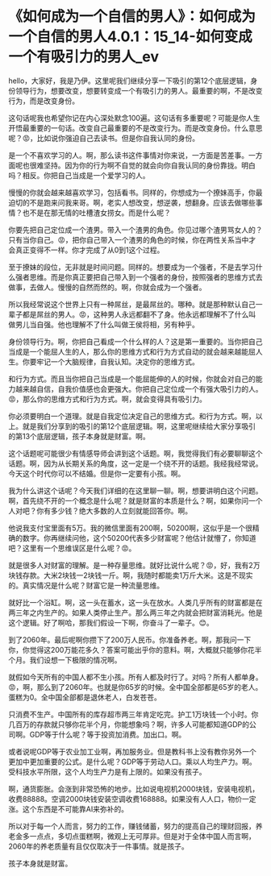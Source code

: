 # 《如何成为一个自信的男人》：如何成为一个自信的男人4.0.1：15_14-如何变成一个有吸引力的男人_ev

hello，大家好，我是乃伊。这里呢我们继续分享一下吸引的第12个底层逻辑，身份领导行为，想要改变，想要转变成一个有吸引力的男人。最重要的啊，不是改变行为，而是改变身份。

这句话呢我也希望你记在内心深处默念100遍。这句话有多重要呢？可能是你人生开悟最重要的一句话。改变自己最重要的不是改变行为。而是改变身份。什么意思呢？😡，比如说你强迫自己去读书。但是你自我认同的身份。

是一个不喜欢学习的人。啊，那么读书这件事情对你来说，一方面是苦差事。一方面呢也很难坚持。因为你的行为啊不自觉的就会向你自我认同的身份靠拢。明白吗？相反。你把自己当成是一个爱学习的人。

慢慢的你就会越来越喜欢学习，包括看书。同样的，你想成为一个撩妹高手，你最迫切的不是跑来问我来哥。啊，老实人想改变，想逆袭，想翻身。应该去做哪些事情？也不是在那无情的吐槽渣女捞女。而是什么呢？

你要先把自己定位成一个渣男。带入一个渣男的角色。你见过哪个渣男骂女人的？只有当你自己。😡，把你自己带入一个渣男的角色的时候，你在两性关系当中才会真正变得不一样。你才完成了从0到1这个过程。

至于撩妹的段位，无非就是时间问题。同样的。想要成为一个强者，不是去学习什么强者思维。而是你真正要把自己带入到一个强者的身份，按照强者的思维方式去做事，去做人。慢慢的自然而然的。啊，你就会成为一个强者。

所以我经常说这个世界上只有一种屌丝，是最屌丝的。哪种。就是那种默认自己一辈子都是屌丝的男人。😡，这种男人永远都翻不了身。他永远都理解不了什么叫做男儿当自强。他也理解不了什么叫做王侯将相，另有种乎。

身份领导行为。啊，你把自己看成一个什么样的人？这是第一重要的。当你把自己当成是一个能屈人生的人，那么你的思维方式和行为方式自动的就会越来越能屈人生。你要牢记一个大脑规律，自我认知。决定你的思维方式。

和行为方式。而且当你把自己当成是一个能屈能伸的人的时候，你就会对自己的能力越来越自信，自我价值感也会更强大。你把自己定位成一个有强大吸引力的人。😡，那么你的思维方式和行为方式。啊，就会变得具有吸引力。

你必须要明白一个道理。就是自我定位决定自己的思维方式。和行为方式。啊，以上。就是我们分享到的吸引的第12个底层逻辑。啊，这里呢继续给大家分享吸引的第13个底层逻辑，孩子本身就是财富。啊。

这个话题呢可能很少有情感导师会讲到这个话题。啊，我觉得我们有必要聊聊这个话题。啊，因为从长期关系的角度，这一定是一个绕不开的话题。我经我经常说。今天这个时代你可以不结婚。但是你一定要有小孩。啊。

我为什么讲这个话呢？今天我们详细的在这里聊一聊。啊，想要讲明白这个问题。啊，首先绕不开的一个概念是什么呢？就是财富的本质是什么？啊，如果你问一个人对吧？你有多少钱？绝大多数的人立刻就能回答你。啊。

他说我支付宝里面有5万。我的微信里面有200啊，50200啊，这似乎是一个很精确的数字。你再继续问他，这个50200代表多少财富呢？他估计就懵了，你知道吧？这里有一个思维误区是什么呢？😡。

就是很多人对财富的理解。是一种存量思维。就好比说什么呢？😡，好，我有2万块钱存款。大米2块钱一2块钱一斤。啊，我随时都能卖1万斤大米。这是不现实的。真实情况是什么呢？财富它是一种流量思维。

就好比一个浴缸。啊，这一头在蓄水，这一头在放水。人类几乎所有的财富都是在两三年之内生产的。如果人类停止生产。那么两三年之内就会把财富消耗光。他是这个逻辑。好了啊哈，那我们假设一下啊，你奋斗了一辈子。😊。

到了2060年。最后呢啊你攒下了200万人民币。你准备养老。啊，那我问一下你，你觉得这200万能花多久？答案可能出乎你的意料。啊，大概就只能够你花半个月。我们设想一下极限的情况啊。

就假如今天所有的中国人都不生小孩。所有人都及时行了。对吗？所有人都单身。😡，啊，那么到了2060年。也就是你65岁的时候。全中国全部都是65岁的老人。蛋糕为0。全中国全部都是退休老人，白发苍苍。

只消费不生产。中国所有的库存超市两三年肯定吃完。护工1万块钱一个小时。你几百万的存款就只够你花半个月，你能想象吗？啊，许多人可能都知道GDP的公司啊。GDP等于什么呢？等于投资加消费。加出口。啊。

或者说呢GDP等于农业加工业啊，再加服务业。但是教科书上没有教你另外一个更加中更加重要的公式。是什么呢？GDP等于劳动人口。乘以人均生产力。啊。受科技水平所限，这个人均生产力是有上限的。如果没有孩子。

啊，通货膨胀。会涨到非常恐怖的地步。比如说电视机2000块钱，安装电视机，收费88888。空调2000块钱安装空调收费168888。如果没有人人口，物价一定涨。这个东西是不可能靠AI来弥补的。

所以对于每一个人而言，努力的工作，赚钱储蓄，努力的提高自己的理财回报，养老金多一点点，多切点蛋糕啊，微观上无可厚非。但是对于全体中国人而言啊，2060年的养老质量有且仅仅取决于一件事情。就是孩子。

孩子本身就是财富。